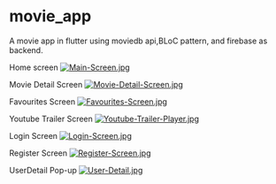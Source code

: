 # movie_app

A movie app in flutter using moviedb api,BLoC pattern, and firebase as backend.

Home screen
[![Main-Screen.jpg](https://i.postimg.cc/26jpmKTy/Main-Screen.jpg)](https://postimg.cc/2qt97TsN)

Movie Detail Screen
[![Movie-Detail-Screen.jpg](https://i.postimg.cc/8P2qs5wq/Movie-Detail-Screen.jpg)](https://postimg.cc/D8cCM79g)


Favourites Screen
[![Favourites-Screen.jpg](https://i.postimg.cc/260s57Xw/Favourites-Screen.jpg)](https://postimg.cc/sQZ667zQ)

Youtube Trailer Screen
[![Youtube-Trailer-Player.jpg](https://i.postimg.cc/cC6VttpN/Youtube-Trailer-Player.jpg)](https://postimg.cc/0KRtLj5t)

Login Screen
[![Login-Screen.jpg](https://i.postimg.cc/gcT9F4hc/Login-Screen.jpg)](https://postimg.cc/z3K2TCp4)

Register Screen
[![Register-Screen.jpg](https://i.postimg.cc/tJf83Cbn/Register-Screen.jpg)](https://postimg.cc/9wdxV2rc)

UserDetail Pop-up
[![User-Detail.jpg](https://i.postimg.cc/6pCFZXmT/User-Detail.jpg)](https://postimg.cc/PCr6GBhk)
